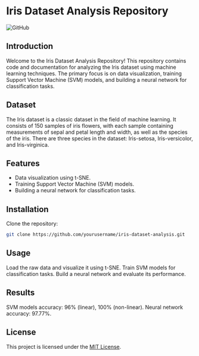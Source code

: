 # Iris Dataset Analysis Repository

![GitHub](https://img.shields.io/github/license/yourusername/iris-dataset-analysis)

## Introduction

Welcome to the Iris Dataset Analysis Repository! This repository contains code and documentation for analyzing the Iris dataset using machine learning techniques. The primary focus is on data visualization, training Support Vector Machine (SVM) models, and building a neural network for classification tasks.

## Dataset

The Iris dataset is a classic dataset in the field of machine learning. It consists of 150 samples of iris flowers, with each sample containing measurements of sepal and petal length and width, as well as the species of the iris. There are three species in the dataset: Iris-setosa, Iris-versicolor, and Iris-virginica.

## Features

- Data visualization using t-SNE.
- Training Support Vector Machine (SVM) models.
- Building a neural network for classification tasks.

## Installation

Clone the repository:

```bash
git clone https://github.com/yourusername/iris-dataset-analysis.git
```

Usage
-----

Load the raw data and visualize it using t-SNE.
Train SVM models for classification tasks.
Build a neural network and evaluate its performance.

Results
-----

SVM models accuracy: 96% (linear), 100% (non-linear).
Neural network accuracy: 97.77%.

## License

This project is licensed under the [MIT License](LICENSE).
